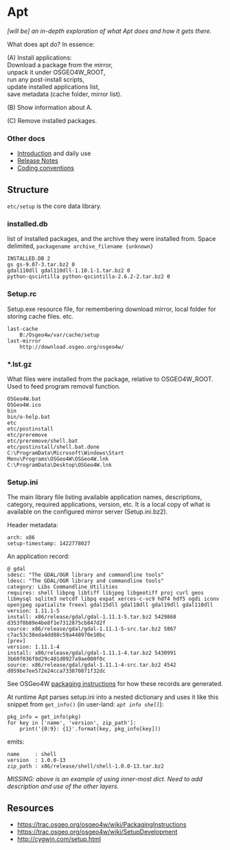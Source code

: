 Apt
===

*[will be] an in-depth exploration of what Apt does and how it gets there.*

What does apt do? In essence:

(A) Install applications:  
Download a package from the mirror,  
unpack it under OSGEO4W_ROOT,  
run any post-install scripts,  
update installed applications list,  
save metadata (cache folder, mirror list).

(B) Show information about A.

(C) Remove installed packages.


### Other docs ###

 - [Introduction](Readme.md) and daily use
 - [Release Notes](Release_notes.md)
 - [Coding conventions](Conventions.md)


Structure
---------

`etc/setup` is the core data library. 

### installed.db ###

list of installed packages, and the archive they were installed from. Space delimited, `packagename archive_filename {unknown}`

    INSTALLED.DB 2
    gs gs-9.07-3.tar.bz2 0
    gdal110dll gdal110dll-1.10.1-1.tar.bz2 0
    python-qscintilla python-qscintilla-2.6.2-2.tar.bz2 0


### Setup.rc ###
 
Setup.exe resource file, for remembering download mirror, local folder for storing cache files. etc. 

    last-cache
    	B:/Osgeo4w/var/cache/setup
    last-mirror
    	http://download.osgeo.org/osgeo4w/


### *.lst.gz ###

What files were installed from the package, relative to OSGEO4W_ROOT. Used to feed program removal function.

    OSGeo4W.bat
    OSGeo4W.ico
    bin
    bin/o-help.bat
    etc
    etc/postinstall
    etc/preremove
    etc/preremove/shell.bat
    etc/postinstall/shell.bat.done
    C:\ProgramData\Microsoft\Windows\Start Menu\Programs\OSGeo4W\OSGeo4W.lnk
    C:\ProgramData\Desktop\OSGeo4W.lnk


### Setup.ini ###

The main library file listing available application names, descriptions, category, required applications, version, etc. It is a local copy of what is available on the configured mirror server (Setup.ini.bz2). 
 

Header metadata:

    arch: x86
    setup-timestamp: 1422778027

An application record:

    @ gdal
    sdesc: "The GDAL/OGR library and commandline tools"
    ldesc: "The GDAL/OGR library and commandline tools"
    category: Libs Commandline_Utilities
    requires: shell libpng libtiff libjpeg libgeotiff proj curl geos libmysql sqlite3 netcdf libpq expat xerces-c-vc9 hdf4 hdf5 ogdi iconv openjpeg spatialite freexl gdal15dll gdal18dll gdal19dll gdal110dll
    version: 1.11.1-5
    install: x86/release/gdal/gdal-1.11.1-5.tar.bz2 5429868 d353f0b89e4be8f1e7312875cb847d2f
    source: x86/release/gdal/gdal-1.11.1-5-src.tar.bz2 5867 c7ac53c38eda4dd88c59a448970e10bc
    [prev]
    version: 1.11.1-4
    install: x86/release/gdal/gdal-1.11.1-4.tar.bz2 5430991 3b60f036f0d29c401d0927a9ae000f0c
    source: x86/release/gdal/gdal-1.11.1-4-src.tar.bz2 4542 d059be7ee572e24cca733870871f32dc

See OSGeo4W [packaging instructions](https://trac.osgeo.org/osgeo4w/wiki/PackagingInstructions) for how these records are generated.


At runtime Apt parses setup.ini into a nested dictionary and uses it like this snippet from `get_info()` (in user-land: *`apt info shell`*):

    pkg_info = get_info(pkg)
    for key in ['name', 'version', zip_path']:
        print('{0:9}: {1}'.format(key, pkg_info[key]))

emits:

    name     : shell
    version  : 1.0.0-13
    zip_path : x86/release/shell/shell-1.0.0-13.tar.bz2

*MISSING: above is an example of using inner-most dict. Need to add description and use of the other layers.*

Resources
---------------

 - https://trac.osgeo.org/osgeo4w/wiki/PackagingInstructions
 - https://trac.osgeo.org/osgeo4w/wiki/SetupDevelopment
 - http://cygwin.com/setup.html

